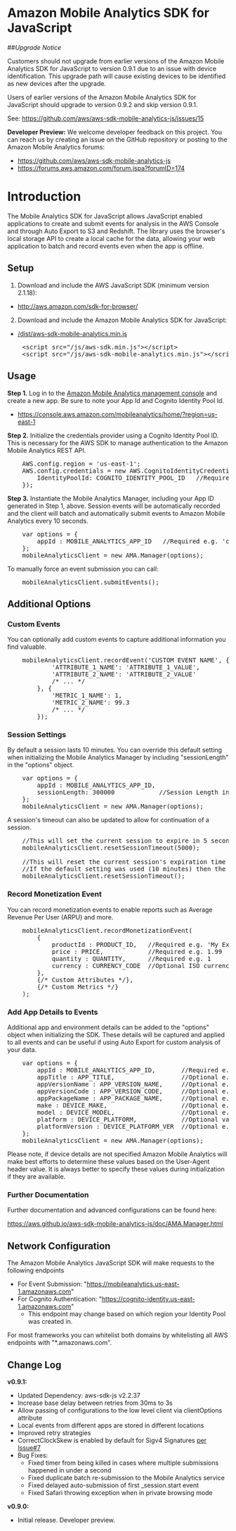 # Amazon Mobile Analytics SDK for JavaScript

##*Upgrade Notice*

Customers should not upgrade from earlier versions of the Amazon Mobile Analytics SDK for JavaScript to version 0.9.1 due to an issue with device identification.  This upgrade path will cause existing devices to be identified as new devices after the upgrade.

Users of earlier versions of the Amazon Mobile Analytics SDK for JavaScript should upgrade to version 0.9.2 and skip version 0.9.1.

See: https://github.com/aws/aws-sdk-mobile-analytics-js/issues/15

**Developer Preview:** We welcome developer feedback on this project. You can reach us by creating an issue on the
GitHub repository or posting to the Amazon Mobile Analytics forums:
* https://github.com/aws/aws-sdk-mobile-analytics-js
* https://forums.aws.amazon.com/forum.jspa?forumID=174

Introduction
============
The Mobile Analytics SDK for JavaScript allows JavaScript enabled applications to create and submit events for analysis in the AWS Console and through Auto Export to S3 and Redshift. The library uses the browser's local storage API to create a local cache for the data, allowing your web application to batch and record events even when the app is offline.

## Setup

1. Download and include the AWS JavaScript SDK (minimum version 2.1.18):
  * http://aws.amazon.com/sdk-for-browser/

2. Download and include the Amazon Mobile Analytics SDK for JavaScript:
  * [/dist/aws-sdk-mobile-analytics.min.js](https://raw.githubusercontent.com/aws/aws-sdk-mobile-analytics-js/master/dist/aws-sdk-mobile-analytics.min.js)

<pre class="prettyprint">
    &lt;script src="/js/aws-sdk.min.js"&gt;&lt;/script&gt;
    &lt;script src="/js/aws-sdk-mobile-analytics.min.js"&gt;&lt;/script&gt;
</pre>

## Usage

**Step 1.** Log in to the [Amazon Mobile Analytics management console](https://console.aws.amazon.com/mobileanalytics/home/?region=us-east-1) and create a new app. Be sure to note your App Id and Cognito Identity Pool Id.
* https://console.aws.amazon.com/mobileanalytics/home/?region=us-east-1

**Step 2.** Initialize the credentials provider using a Cognito Identity Pool ID. This is necessary for the AWS SDK to manage authentication to the Amazon Mobile Analytics REST API.

<pre class="prettyprint">
    AWS.config.region = 'us-east-1';
    AWS.config.credentials = new AWS.CognitoIdentityCredentials({
        IdentityPoolId: COGNITO_IDENTITY_POOL_ID   //Required e.g. 'us-east-1:12345678-c1ab-4122-913b-22d16971337b'
    });
</pre>

**Step 3.** Instantiate the Mobile Analytics Manager, including your App ID generated in Step 1, above. Session events will be automatically recorded and the client will batch and automatically submit events to Amazon Mobile Analytics every 10 seconds.

<pre class="prettyprint">
    var options = {
        appId : MOBILE_ANALYTICS_APP_ID   //Required e.g. 'c5d69c75a92646b8953126437d92c007'
    };
    mobileAnalyticsClient = new AMA.Manager(options);
</pre>

To manually force an event submission you can call:
<pre class="prettyprint">
    mobileAnalyticsClient.submitEvents();
</pre>

## Additional Options
### Custom Events
You can optionally add custom events to capture additional information you find valuable.

<pre class="prettyprint">
    mobileAnalyticsClient.recordEvent('CUSTOM EVENT NAME', {
            'ATTRIBUTE_1_NAME': 'ATTRIBUTE_1_VALUE',
            'ATTRIBUTE_2_NAME': 'ATTRIBUTE_2_VALUE'
            /* ... */
        }, {
            'METRIC_1_NAME': 1,
            'METRIC_2_NAME': 99.3
            /* ... */
        });
</pre>


### Session Settings
By default a session lasts 10 minutes. You can override this default setting when initializing the Mobile Analytics Manager by including "sessionLength" in the "options" object.

<pre class="prettyprint">
    var options = {
        appId : MOBILE_ANALYTICS_APP_ID,
        sessionLength: 300000            //Session Length in milliseconds.  This will evaluate to 5min.
    };
    mobileAnalyticsClient = new AMA.Manager(options);
</pre>

A session's timeout can also be updated to allow for continuation of a session.

<pre class="prettyprint">
    //This will set the current session to expire in 5 seconds from now.
    mobileAnalyticsClient.resetSessionTimeout(5000);

    //This will reset the current session's expiration time using the time specified during initialization.
    //If the default setting was used (10 minutes) then the session will expire 10 minutes from now.
    mobileAnalyticsClient.resetSessionTimeout();
</pre>

### Record Monetization Event
You can record monetization events to enable reports such as Average Revenue Per User (ARPU) and more.

<pre class="prettyprint">
    mobileAnalyticsClient.recordMonetizationEvent(
        {
            productId : PRODUCT_ID,   //Required e.g. 'My Example Product'
            price : PRICE,            //Required e.g. 1.99
            quantity : QUANTITY,      //Required e.g. 1
            currency : CURRENCY_CODE  //Optional ISO currency code e.g. 'USD'
        },
        {/* Custom Attributes */},
        {/* Custom Metrics */}
    );
</pre>

### Add App Details to Events
Additional app and environment details can be added to the "options" object when initializing the SDK. These details will be captured and applied to all events and can be useful if using Auto Export for custom analysis of your data.

<pre class="prettyprint">
    var options = {
        appId : MOBILE_ANALYTICS_APP_ID,       //Required e.g. 'c5d69c75a92646b8953126437d92c007'
        appTitle : APP_TITLE,                  //Optional e.g. 'Example App'
        appVersionName : APP_VERSION_NAME,     //Optional e.g. '1.4.1'
        appVersionCode : APP_VERSION_CODE,     //Optional e.g. '42'
        appPackageName : APP_PACKAGE_NAME,     //Optional e.g. 'com.amazon.example'
        make : DEVICE_MAKE,                    //Optional e.g. 'Amazon'
        model : DEVICE_MODEL,                  //Optional e.g. 'KFTT'
        platform : DEVICE_PLATFORM,            //Optional valid values: 'Android', 'iPhoneOS'
        platformVersion : DEVICE_PLATFORM_VER  //Optional e.g. '4.4'
    };
    mobileAnalyticsClient = new AMA.Manager(options);
</pre>

Please note, if device details are not specified Amazon Mobile Analytics will make best efforts to determine these values based on the User-Agent header value. It is always better to specify these values during initialization if they are available.

### Further Documentation
Further documentation and advanced configurations can be found here:

https://aws.github.io/aws-sdk-mobile-analytics-js/doc/AMA.Manager.html

## Network Configuration
The Amazon Mobile Analytics JavaScript SDK will make requests to the following endpoints
* For Event Submission: "https://mobileanalytics.us-east-1.amazonaws.com"
* For Cognito Authentication: "https://cognito-identity.us-east-1.amazonaws.com"
  * This endpoint may change based on which region your Identity Pool was created in.

For most frameworks you can whitelist both domains by whitelisting all AWS endpoints with "*.amazonaws.com".

## Change Log
**v0.9.1:**
* Updated Dependency: aws-sdk-js v2.2.37
* Increase base delay between retries from 30ms to 3s
* Allow passing of configurations to the low level client via clientOptions attribute
* Local events from different apps are stored in different locations
* Improved retry strategies
* CorrectClockSkew is enabled by default for Sigv4 Signatures [per Issue#7](https://github.com/aws/aws-sdk-mobile-analytics-js/issues/7)
* Bug Fixes:
  * Fixed timer from being killed in cases where multiple submissions happened in under a second
  * Fixed duplicate batch re-submission to the Mobile Analytics service
  * Fixed delayed auto-submission of first _session.start event
  * Fixed Safari throwing exception when in private browsing mode

**v0.9.0:**
* Initial release. Developer preview.

